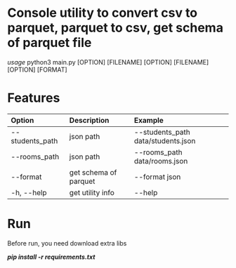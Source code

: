 # Console utility to convert csv to parquet, parquet to csv, get schema of parquet file

*usage* python3 main.py [OPTION] [FILENAME] [OPTION] [FILENAME] [OPTION] [FORMAT]

# Features

| Option          | Description           | Example                            |
|:----------------|:----------------------|:-----------------------------------|
| --students_path | json path             | --students_path data/students.json |
| --rooms_path    | json path             | --rooms_path data/rooms.json       |
| --format        | get schema of parquet | --format json                      |
| -h, --help      | get utility info      | --help                             |

# Run

Before run, you need download extra libs

***pip install -r requirements.txt***